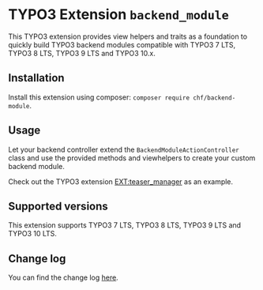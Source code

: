 # TYPO3 Extension ``backend_module``

This TYPO3 extension provides view helpers and traits as a foundation to quickly build TYPO3 backend modules compatible 
with TYPO3 7 LTS, TYPO3 8 LTS, TYPO3 9 LTS and TYPO3 10.x.

## Installation

Install this extension using composer: `composer require chf/backend-module`.

## Usage

Let your backend controller extend the `BackendModuleActionController` class and use the provided methods and 
viewhelpers to create your custom backend module.

Check out the TYPO3 extension [EXT:teaser_manager](https://github.com/christian-fries/teaser_manager) as an example.

## Supported versions

This extension supports TYPO3 7 LTS, TYPO3 8 LTS, TYPO3 9 LTS and TYPO3 10 LTS.

## Change log

You can find the change log [here](changelog.md).